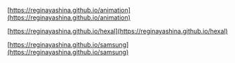 

[https://reginayashina.github.io/animation](https://reginayashina.github.io/animation)

[https://reginayashina.github.io/hexal](https://reginayashina.github.io/hexal)

[https://reginayashina.github.io/samsung](https://reginayashina.github.io/samsung)
